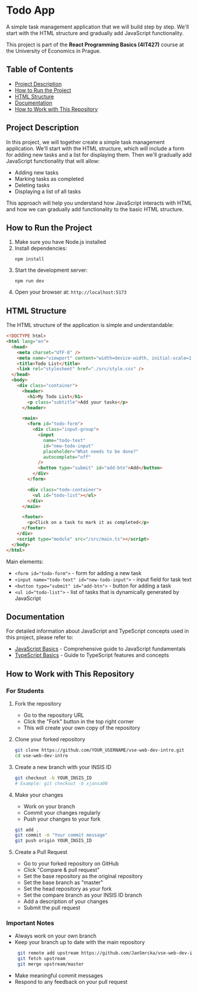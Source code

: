 # Todo App

A simple task management application that we will build step by step. We'll start with the HTML structure and gradually add JavaScript functionality.

This project is part of the **React Programming Basics (4IT427)** course at the University of Economics in Prague.

## Table of Contents

- [Project Description](#project-description)
- [How to Run the Project](#how-to-run-the-project)
- [HTML Structure](#html-structure)
- [Documentation](#documentation)
- [How to Work with This Repository](#how-to-work-with-this-repository)

## Project Description

In this project, we will together create a simple task management application. We'll start with the HTML structure, which will include a form for adding new tasks and a list for displaying them. Then we'll gradually add JavaScript functionality that will allow:

- Adding new tasks
- Marking tasks as completed
- Deleting tasks
- Displaying a list of all tasks

This approach will help you understand how JavaScript interacts with HTML and how we can gradually add functionality to the basic HTML structure.

## How to Run the Project

1. Make sure you have Node.js installed
2. Install dependencies:
   ```
   npm install
   ```
3. Start the development server:
   ```
   npm run dev
   ```
4. Open your browser at: `http://localhost:5173`

## HTML Structure

The HTML structure of the application is simple and understandable:

```html
<!DOCTYPE html>
<html lang="en">
  <head>
    <meta charset="UTF-8" />
    <meta name="viewport" content="width=device-width, initial-scale=1.0" />
    <title>Todo List</title>
    <link rel="stylesheet" href="./src/style.css" />
  </head>
  <body>
    <div class="container">
      <header>
        <h1>My Todo List</h1>
        <p class="subtitle">Add your tasks</p>
      </header>

      <main>
        <form id="todo-form">
          <div class="input-group">
            <input
              name="todo-text"
              id="new-todo-input"
              placeholder="What needs to be done?"
              autocomplete="off"
            />
            <button type="submit" id="add-btn">Add</button>
          </div>
        </form>

        <div class="todo-container">
          <ul id="todo-list"></ul>
        </div>
      </main>

      <footer>
        <p>Click on a task to mark it as completed</p>
      </footer>
    </div>
    <script type="module" src="/src/main.ts"></script>
  </body>
</html>
```

Main elements:

- `<form id="todo-form">` - form for adding a new task
- `<input name="todo-text" id="new-todo-input">` - input field for task text
- `<button type="submit" id="add-btn">` - button for adding a task
- `<ul id="todo-list">` - list of tasks that is dynamically generated by JavaScript

## Documentation

For detailed information about JavaScript and TypeScript concepts used in this project, please refer to:

- [JavaScript Basics](javascript-basics.md) - Comprehensive guide to JavaScript fundamentals
- [TypeScript Basics](typescript-basics.md) - Guide to TypeScript features and concepts

## How to Work with This Repository

### For Students

1. Fork the repository

   - Go to the repository URL
   - Click the "Fork" button in the top right corner
   - This will create your own copy of the repository

2. Clone your forked repository

   ```bash
   git clone https://github.com/YOUR_USERNAME/vse-web-dev-intro.git
   cd vse-web-dev-intro
   ```

3. Create a new branch with your INSIS ID

   ```bash
   git checkout -b YOUR_INSIS_ID
   # Example: git checkout -b xjansa00
   ```

4. Make your changes

   - Work on your branch
   - Commit your changes regularly
   - Push your changes to your fork

   ```bash
   git add .
   git commit -m "Your commit message"
   git push origin YOUR_INSIS_ID
   ```

5. Create a Pull Request
   - Go to your forked repository on GitHub
   - Click "Compare & pull request"
   - Set the base repository as the original repository
   - Set the base branch as "master"
   - Set the head repository as your fork
   - Set the compare branch as your INSIS ID branch
   - Add a description of your changes
   - Submit the pull request

### Important Notes

- Always work on your own branch
- Keep your branch up to date with the main repository
  ```bash
   git remote add upstream https://github.com/JanSmrcka/vse-web-dev-intro.git
   git fetch upstream
   git merge upstream/master
  ```
- Make meaningful commit messages
- Respond to any feedback on your pull request
